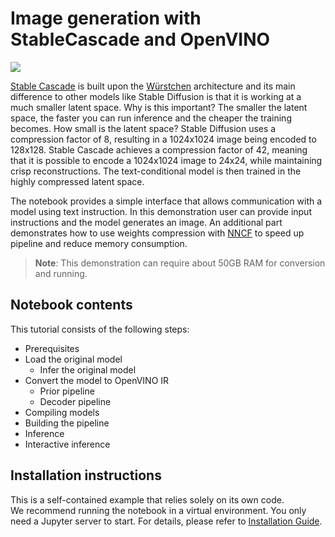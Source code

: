# Image generation with StableCascade and OpenVINO

<img src="https://huggingface.co/stabilityai/stable-cascade/resolve/main/figures/collage_1.jpg" />

[Stable Cascade](https://huggingface.co/stabilityai/stable-cascade) is built upon the [Würstchen](https://openreview.net/forum?id=gU58d5QeGv) architecture and its main difference to other models like Stable Diffusion is that it is working at a much smaller latent space. Why is this important? The smaller the latent space, the faster you can run inference and the cheaper the training becomes. How small is the latent space? Stable Diffusion uses a compression factor of 8, resulting in a 1024x1024 image being encoded to 128x128. Stable Cascade achieves a compression factor of 42, meaning that it is possible to encode a 1024x1024 image to 24x24, while maintaining crisp reconstructions. The text-conditional model is then trained in the highly compressed latent space.

The notebook provides a simple interface that allows communication with a model using text instruction. In this demonstration user can provide input instructions and the model generates an image. An additional part demonstrates how to use weights compression with [NNCF](https://docs.openvino.ai/2024/openvino-workflow/model-optimization-guide/weight-compression.html#compress-model-weights) to speed up pipeline and reduce memory consumption.

>**Note**: This demonstration can require about 50GB RAM for conversion and running.

## Notebook contents
This tutorial consists of the following steps:
- Prerequisites
- Load the original model
    - Infer the original model
- Convert the model to OpenVINO IR
    - Prior pipeline
    - Decoder pipeline
- Compiling models
- Building the pipeline
- Inference
- Interactive inference

## Installation instructions
This is a self-contained example that relies solely on its own code.</br>
We recommend running the notebook in a virtual environment. You only need a Jupyter server to start.
For details, please refer to [Installation Guide](../../README.md).
